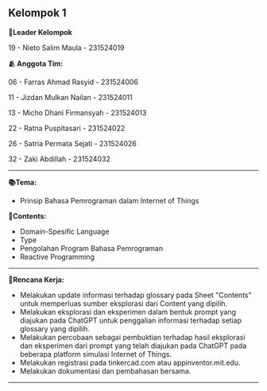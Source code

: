 ## Kelompok 1

**🌟Leader Kelompok**

19 - Nieto Salim Maula - 231524019

**🫂 Anggota Tim:**

06 - Farras Ahmad Rasyid - 231524006

11 - Jizdan Mulkan Nailan - 231524011

13 - Micho Dhani Firmansyah - 231524013

22 - Ratna Puspitasari - 231524022

26 - Satria Permata Sejati - 231524026

32 - Zaki Abdillah - 231524032

---

**📚Tema:**
- Prinsip Bahasa Pemrograman dalam Internet of Things

**📑Contents:**
- Domain-Spesific Language
- Type
- Pengolahan Program Bahasa Pemrograman
- Reactive Programming

---

**📘Rencana Kerja:**
- Melakukan update informasi terhadap glossary pada Sheet "Contents" untuk memperluas sumber eksplorasi dari Content yang dipilih.
- Melakukan eksplorasi dan eksperimen dalam bentuk prompt yang diajukan pada ChatGPT untuk penggalian informasi terhadap setiap glossary yang dipilih.
- Melakukan percobaan sebagai pembuktian terhadap hasil eksplorasi dan eksperimen dari prompt yang telah diajukan pada ChatGPT pada beberapa platform simulasi Internet of Things.
- Melakukan registrasi pada tinkercad.com atau appinventor.mit.edu.
- Melakukan dokumentasi dan pembahasan bersama.

---
